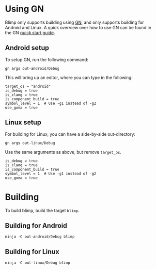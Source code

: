 # Using GN
Blimp only supports building using [GN](../../tools/gn/README.md), and only
supports building for Android and Linux. A quick overview over how to use GN can
be found in the GN [quick start guide](../../tools/gn/docs/quick_start.md).

## Android setup
To setup GN, run the following command:

```
gn args out-android/Debug
```

This will bring up an editor, where you can type in the following:

```
target_os = "android"
is_debug = true
is_clang = true
is_component_build = true
symbol_level = 1  # Use -g1 instead of -g2
use_goma = true
```

## Linux setup
For building for Linux, you can have a side-by-side out-directory:

```
gn args out-linux/Debug
```

Use the same arguments as above, but remove `target_os`.

```
is_debug = true
is_clang = true
is_component_build = true
symbol_level = 1  # Use -g1 instead of -g2
use_goma = true
```

# Building

To build blimp, build the target ```blimp```.

## Building for Android

```
ninja -C out-android/Debug blimp
```

## Building for Linux

```
ninja -C out-linux/Debug blimp
```
